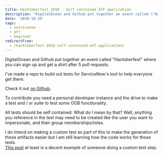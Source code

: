 ```yaml
---
title: Hacktoberfest 2018 - Self contained ATF application
description: "DigitalOcean and Github put together an event called \"Hactoberfest\" where you can sign up and get a shirt after 5 pull requests.\r\n\r\nI've made a repo to build..."
date: '2018-10-24'
tags:
  - servicenow
  - atf
  - beginner
redirectFrom:
  - /hacktoberfest-2018-self-contained-atf-application/
---
```


<!--StartFragment-->

DigitalOcean and Github put together an event called "Hactoberfest" where you can sign up and get a shirt after 5 pull requests.

I've made a repo to build out tests for ServiceNow's tool to help everyone get there.

Check it out [on Github](https://atf.jace.pro/).

To contribute you need a personal developer instance and the drive to make a test and / or suite to test some OOB functionality.

All tests should be self contained. What do I mean by that? Well, anything you reference in the test may need to be created like the user you want to impersonate, and their group memberships/roles.

I do intend on making a custom test as part of this to make the generation of these artifacts easier but I am still learning how the code works for those tests.\
[This post](https://community.servicenow.com/community?id=community_blog&sys_id=398d6669dbd0dbc01dcaf3231f9619d2) at least is a decent example of someone doing a custom test step.

<!--EndFragment-->